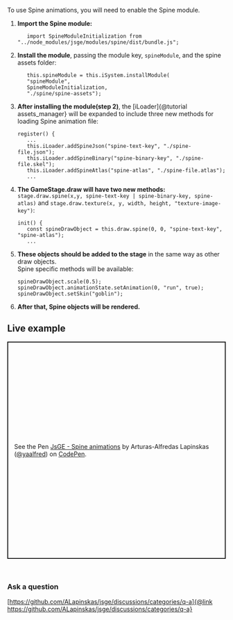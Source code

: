 To use Spine animations, you will need to enable the Spine module.
1. **Import the Spine module:**
   ```
      import SpineModuleInitialization from "../node_modules/jsge/modules/spine/dist/bundle.js";
   ```
2. **Install the module**, passing the module key, `spineModule`, and the spine assets folder:
   ```
      this.spineModule = this.iSystem.installModule(
      "spineModule",
      SpineModuleInitialization,
      "./spine/spine-assets");
   ```
3. **After installing the module(step 2)**, the [iLoader]{@tutorial assets_manager} will be expanded to include three new methods for loading Spine animation file:
   ```
   register() {
      ...
      this.iLoader.addSpineJson("spine-text-key", "./spine-file.json");
      this.iLoader.addSpineBinary("spine-binary-key", "./spine-file.skel");
      this.iLoader.addSpineAtlas("spine-atlas", "./spine-file.atlas");
      ...
   ```
4. **The GameStage.draw will have two new methods:** `stage.draw.spine(x,y, spine-text-key | spine-binary-key, spine-atlas)` and `stage.draw.texture(x, y, width, height, "texture-image-key")`:
   ```
   init() {
      const spineDrawObject = this.draw.spine(0, 0, "spine-text-key", "spine-atlas");
      ...
   ```
5. **These objects should be added to the stage** in the same way as other draw objects.  
   Spine specific methods will be available:
   ```
   spineDrawObject.scale(0.5);
   spineDrawObject.animationState.setAnimation(0, "run", true);
   spineDrawObject.setSkin("goblin");
   ```
6. **After that, Spine objects will be rendered.**

## Live example

<p class="codepen" data-height="500" data-default-tab="js,result" data-slug-hash="MWLRBjp" data-user="yaalfred" style="height: 500px; box-sizing: border-box; display: flex; align-items: center; justify-content: center; border: 2px solid; margin: 1em 0; padding: 1em;">
  <span>See the Pen <a href="https://codepen.io/yaalfred/pen/MWLRBjp">
  JsGE - Spine animations</a> by Arturas-Alfredas Lapinskas (<a href="https://codepen.io/yaalfred">@yaalfred</a>)
  on <a href="https://codepen.io">CodePen</a>.</span>
</p>
<script async src="https://cpwebassets.codepen.io/assets/embed/ei.js"></script>
<br />

### Ask a question
[https://github.com/ALapinskas/jsge/discussions/categories/q-a]{@link https://github.com/ALapinskas/jsge/discussions/categories/q-a}